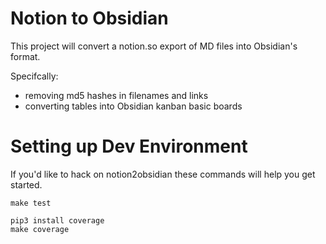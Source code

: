 # Notion to Obsidian

This project will convert a notion.so export of MD files into Obsidian's format.

Specifcally:
* removing md5 hashes in filenames and links
* converting tables into Obsidian kanban basic boards

# Setting up Dev Environment

If you'd like to hack on notion2obsidian these commands will help you get started.

```
make test

pip3 install coverage
make coverage
```
